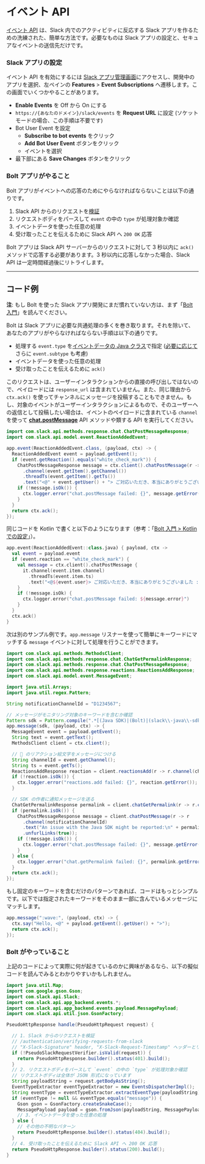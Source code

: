 # イベント API

[イベント API](/apis/events-api/) は、Slack 内でのアクティビティに反応する Slack アプリを作るための洗練された、簡単な方法です。必要なものは Slack アプリの設定と、セキュアなイベントの送信先だけです。

### Slack アプリの設定

イベント API を有効にするには [Slack アプリ管理画面](http://api.slack.com/apps)にアクセスし、開発中のアプリを選択、左ペインの **Features** > **Event Subscriptions** へ遷移します。この画面でいくつかやることがあります。

* **Enable Events** を Off から On にする
* `https://{あなたのドメイン}/slack/events` を **Request URL** に設定 (ソケットモードの場合、この手順は不要です)
* Bot User Event を設定
  * **Subscribe to bot events** をクリック
  * **Add Bot User Event** ボタンをクリック
  * イベントを選択
* 最下部にある **Save Changes** ボタンをクリック


### Bolt アプリがやること

Bolt アプリがイベントへの応答のためにやらなければならないことは以下の通りです。

1. Slack API からのリクエストを[検証](/authentication/verifying-requests-from-slack)
1. リクエストボディをパースして `event` の中の `type` が処理対象か確認
1. イベントデータを使った任意の処理
1. 受け取ったことを伝えるために Slack API へ `200 OK` 応答

Bolt アプリは Slack API サーバーからのリクエストに対して 3 秒以内に `ack()` メソッドで応答する必要があります。3 秒以内に応答しなかった場合、Slack API は一定時間経過後にリトライします。

---
## コード例

**注**: もし Bolt を使った Slack アプリ開発にまだ慣れていない方は、まず「[Bolt 入門](/tools/java-slack-sdk/guides/getting-started-with-bolt)」を読んでください。

Bolt は Slack アプリに必要な共通処理の多くを巻き取ります。それを除いて、あなたのアプリがやらなければならない手順は以下の通りです。

* 処理する `event.type` を[イベントデータの Java クラス](https://oss.sonatype.org/service/local/repositories/releases/archive/com/slack/api/slack-api-model/sdkLatestVersion/slack-api-model-sdkLatestVersion-javadoc.jar/!/com/slack/api/model/event/Event.html)で指定 ([必要に応じて](/reference/events/message)さらに `event.subtype` も考慮)
* イベントデータを使った任意の処理
* 受け取ったことを伝えるために `ack()`

このリクエストは、ユーザーインタラクションからの直接の呼び出しではないので、ペイロードには `response_url` は含まれていません。また、同じ理由から `ctx.ack()` を使ってチャンネルにメッセージを投稿することもできません。もし、対象のイベントがユーザーインタラクションによるもので、そのユーザーへの返信として投稿したい場合は、イベントのペイロードに含まれている `channel` を使って [**chat.postMessage**](/reference/methods/chat.postMessage) API メソッドや類する API を実行してください。

```java
import com.slack.api.methods.response.chat.ChatPostMessageResponse;
import com.slack.api.model.event.ReactionAddedEvent;

app.event(ReactionAddedEvent.class, (payload, ctx) -> {
  ReactionAddedEvent event = payload.getEvent();
  if (event.getReaction().equals("white_check_mark")) {
    ChatPostMessageResponse message = ctx.client().chatPostMessage(r -> r
      .channel(event.getItem().getChannel())
      .threadTs(event.getItem().getTs())
      .text("<@" + event.getUser() + "> ご対応いただき、本当にありがとうございました :two_hearts:"));
    if (!message.isOk()) {
      ctx.logger.error("chat.postMessage failed: {}", message.getError());
    }
  }
  return ctx.ack();
});
```

同じコードを Kotlin で書くと以下のようになります（参考：「[Bolt 入門 > Kotlin での設定](/tools/java-slack-sdk/guides/getting-started-with-bolt#getting-started-in-kotlin)」）。

```kotlin
app.event(ReactionAddedEvent::class.java) { payload, ctx ->
  val event = payload.event
  if (event.reaction == "white_check_mark") {
    val message = ctx.client().chatPostMessage {
      it.channel(event.item.channel)
        .threadTs(event.item.ts)
        .text("<@${event.user}> ご対応いただき、本当にありがとうございました :two_hearts:")
    }
    if (!message.isOk) {
      ctx.logger.error("chat.postMessage failed: ${message.error}")
    }
  }
  ctx.ack()
}
```

次は別のサンプル例です。`app.message` リスナーを使って簡単にキーワードにマッチする `message` イベントに対して処理を行うことができます。

```java
import com.slack.api.methods.MethodsClient;
import com.slack.api.methods.response.chat.ChatGetPermalinkResponse;
import com.slack.api.methods.response.chat.ChatPostMessageResponse;
import com.slack.api.methods.response.reactions.ReactionsAddResponse;
import com.slack.api.model.event.MessageEvent;

import java.util.Arrays;
import java.util.regex.Pattern;

String notificationChannelId = "D1234567";

// メッセージがモニタリング対象のキーワードを含むか確認
Pattern sdk = Pattern.compile(".*[(Java SDK)|(Bolt)|(slack\\-java\\-sdk)].*", Pattern.CASE_INSENSITIVE);
app.message(sdk, (payload, ctx) -> {
  MessageEvent event = payload.getEvent();
  String text = event.getText();
  MethodsClient client = ctx.client();

  // 👀 のリアクション絵文字をメッセージにつける
  String channelId = event.getChannel();
  String ts = event.getTs();
  ReactionsAddResponse reaction = client.reactionsAdd(r -> r.channel(channelId).timestamp(ts).name("eyes"));
  if (!reaction.isOk()) {
    ctx.logger.error("reactions.add failed: {}", reaction.getError());
  }

  // SDK の作者に通知メッセージを送る
  ChatGetPermalinkResponse permalink = client.chatGetPermalink(r -> r.channel(channelId).messageTs(ts));
  if (permalink.isOk()) {
    ChatPostMessageResponse message = client.chatPostMessage(r -> r
      .channel(notificationChannelId)
      .text("An issue with the Java SDK might be reported:\n" + permalink.getPermalink())
      .unfurlLinks(true));
    if (!message.isOk()) {
      ctx.logger.error("chat.postMessage failed: {}", message.getError());
    }
  } else {
    ctx.logger.error("chat.getPermalink failed: {}", permalink.getError());
  }
  return ctx.ack();
});
```

もし固定のキーワードを含むだけのパターンであれば、コードはもっとシンプルです。以下では指定されたキーワードをそのまま一部に含んでいるメッセージにマッチします。

```java
app.message(":wave:", (payload, ctx) -> {
  ctx.say("Hello, <@" + payload.getEvent().getUser() + ">");
  return ctx.ack();
});
```

### Bolt がやっていること

上記のコードによって実際に何が起きているのかに興味があるなら、以下の擬似コードを読んでみるとわかりやすいかもしれません。

```java
import java.util.Map;
import com.google.gson.Gson;
import com.slack.api.Slack;
import com.slack.api.app_backend.events.*;
import com.slack.api.app_backend.events.payload.MessagePayload;
import com.slack.api.util.json.GsonFactory;

PseudoHttpResponse handle(PseudoHttpRequest request) {

  // 1. Slack からのリクエストを検証
  // /authentication/verifying-requests-from-slack
  // "X-Slack-Signature" header, "X-Slack-Request-Timestamp" ヘッダーとリクエストボディを検証
  if (!PseudoSlackRequestVerifier.isValid(request)) {
    return PseudoHttpResponse.builder().status(401).build();
  }
  // 2. リクエストボディをパースして `event` の中の `type` が処理対象か確認
  // リクエストボディは全体が JSON 形式になっています
  String payloadString = request.getBodyAsString();
  EventTypeExtractor eventTypeExtractor = new EventsDispatcherImpl();
  String eventType = eventTypeExtractor.extractEventType(payloadString);
  if (eventType != null && eventType.equals("message")) {
    Gson gson = GsonFactory.createSnakeCase();
    MessagePayload payload = gson.fromJson(payloadString, MessagePayload.class);
    // 3. イベントデータを使った任意の処理
  } else {
    // その他の不明なパターン
    return PseudoHttpResponse.builder().status(404).build();
  }
  // 4. 受け取ったことを伝えるために Slack API へ 200 OK 応答
  return PseudoHttpResponse.builder().status(200).build();
}
```
